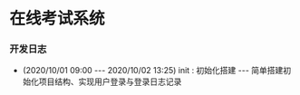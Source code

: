 # 在线考试系统

### 开发日志

* (2020/10/01 09:00 --- 2020/10/02 13:25) init : 初始化搭建 --- 简单搭建初始化项目结构、实现用户登录与登录日志记录
